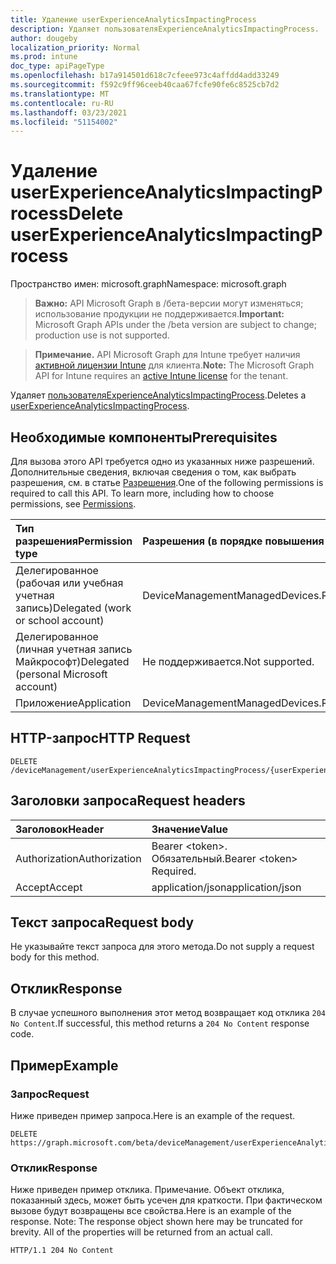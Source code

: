 ```yaml
---
title: Удаление userExperienceAnalyticsImpactingProcess
description: Удаляет пользователяExperienceAnalyticsImpactingProcess.
author: dougeby
localization_priority: Normal
ms.prod: intune
doc_type: apiPageType
ms.openlocfilehash: b17a914501d618c7cfeee973c4affdd4add33249
ms.sourcegitcommit: f592c9ff96ceeb40caa67fcfe90fe6c8525cb7d2
ms.translationtype: MT
ms.contentlocale: ru-RU
ms.lasthandoff: 03/23/2021
ms.locfileid: "51154002"
---
```

# <a name="delete-userexperienceanalyticsimpactingprocess"></a><span data-ttu-id="7299d-103">Удаление userExperienceAnalyticsImpactingProcess</span><span class="sxs-lookup"><span data-stu-id="7299d-103">Delete userExperienceAnalyticsImpactingProcess</span></span>

<span data-ttu-id="7299d-104">Пространство имен: microsoft.graph</span><span class="sxs-lookup"><span data-stu-id="7299d-104">Namespace: microsoft.graph</span></span>

> <span data-ttu-id="7299d-105">**Важно:** API Microsoft Graph в /бета-версии могут изменяться; использование продукции не поддерживается.</span><span class="sxs-lookup"><span data-stu-id="7299d-105">**Important:** Microsoft Graph APIs under the /beta version are subject to change; production use is not supported.</span></span>

> <span data-ttu-id="7299d-106">**Примечание.** API Microsoft Graph для Intune требует наличия [активной лицензии Intune](https://go.microsoft.com/fwlink/?linkid=839381) для клиента.</span><span class="sxs-lookup"><span data-stu-id="7299d-106">**Note:** The Microsoft Graph API for Intune requires an [active Intune license](https://go.microsoft.com/fwlink/?linkid=839381) for the tenant.</span></span>

<span data-ttu-id="7299d-107">Удаляет [пользователяExperienceAnalyticsImpactingProcess](../resources/intune-devices-userexperienceanalyticsimpactingprocess.md).</span><span class="sxs-lookup"><span data-stu-id="7299d-107">Deletes a [userExperienceAnalyticsImpactingProcess](../resources/intune-devices-userexperienceanalyticsimpactingprocess.md).</span></span>

## <a name="prerequisites"></a><span data-ttu-id="7299d-108">Необходимые компоненты</span><span class="sxs-lookup"><span data-stu-id="7299d-108">Prerequisites</span></span>
<span data-ttu-id="7299d-p101">Для вызова этого API требуется одно из указанных ниже разрешений. Дополнительные сведения, включая сведения о том, как выбрать разрешения, см. в статье [Разрешения](/graph/permissions-reference).</span><span class="sxs-lookup"><span data-stu-id="7299d-p101">One of the following permissions is required to call this API. To learn more, including how to choose permissions, see [Permissions](/graph/permissions-reference).</span></span>

|<span data-ttu-id="7299d-111">Тип разрешения</span><span class="sxs-lookup"><span data-stu-id="7299d-111">Permission type</span></span>|<span data-ttu-id="7299d-112">Разрешения (в порядке повышения привилегий)</span><span class="sxs-lookup"><span data-stu-id="7299d-112">Permissions (from least to most privileged)</span></span>|
|:---|:---|
|<span data-ttu-id="7299d-113">Делегированное (рабочая или учебная учетная запись)</span><span class="sxs-lookup"><span data-stu-id="7299d-113">Delegated (work or school account)</span></span>|<span data-ttu-id="7299d-114">DeviceManagementManagedDevices.ReadWrite.All</span><span class="sxs-lookup"><span data-stu-id="7299d-114">DeviceManagementManagedDevices.ReadWrite.All</span></span>|
|<span data-ttu-id="7299d-115">Делегированное (личная учетная запись Майкрософт)</span><span class="sxs-lookup"><span data-stu-id="7299d-115">Delegated (personal Microsoft account)</span></span>|<span data-ttu-id="7299d-116">Не поддерживается.</span><span class="sxs-lookup"><span data-stu-id="7299d-116">Not supported.</span></span>|
|<span data-ttu-id="7299d-117">Приложение</span><span class="sxs-lookup"><span data-stu-id="7299d-117">Application</span></span>|<span data-ttu-id="7299d-118">DeviceManagementManagedDevices.ReadWrite.All</span><span class="sxs-lookup"><span data-stu-id="7299d-118">DeviceManagementManagedDevices.ReadWrite.All</span></span>|

## <a name="http-request"></a><span data-ttu-id="7299d-119">HTTP-запрос</span><span class="sxs-lookup"><span data-stu-id="7299d-119">HTTP Request</span></span>
<!-- {
  "blockType": "ignored"
}
-->
``` http
DELETE /deviceManagement/userExperienceAnalyticsImpactingProcess/{userExperienceAnalyticsImpactingProcessId}
```

## <a name="request-headers"></a><span data-ttu-id="7299d-120">Заголовки запроса</span><span class="sxs-lookup"><span data-stu-id="7299d-120">Request headers</span></span>
|<span data-ttu-id="7299d-121">Заголовок</span><span class="sxs-lookup"><span data-stu-id="7299d-121">Header</span></span>|<span data-ttu-id="7299d-122">Значение</span><span class="sxs-lookup"><span data-stu-id="7299d-122">Value</span></span>|
|:---|:---|
|<span data-ttu-id="7299d-123">Authorization</span><span class="sxs-lookup"><span data-stu-id="7299d-123">Authorization</span></span>|<span data-ttu-id="7299d-124">Bearer &lt;token&gt;. Обязательный.</span><span class="sxs-lookup"><span data-stu-id="7299d-124">Bearer &lt;token&gt; Required.</span></span>|
|<span data-ttu-id="7299d-125">Accept</span><span class="sxs-lookup"><span data-stu-id="7299d-125">Accept</span></span>|<span data-ttu-id="7299d-126">application/json</span><span class="sxs-lookup"><span data-stu-id="7299d-126">application/json</span></span>|

## <a name="request-body"></a><span data-ttu-id="7299d-127">Текст запроса</span><span class="sxs-lookup"><span data-stu-id="7299d-127">Request body</span></span>
<span data-ttu-id="7299d-128">Не указывайте текст запроса для этого метода.</span><span class="sxs-lookup"><span data-stu-id="7299d-128">Do not supply a request body for this method.</span></span>

## <a name="response"></a><span data-ttu-id="7299d-129">Отклик</span><span class="sxs-lookup"><span data-stu-id="7299d-129">Response</span></span>
<span data-ttu-id="7299d-130">В случае успешного выполнения этот метод возвращает код отклика `204 No Content`.</span><span class="sxs-lookup"><span data-stu-id="7299d-130">If successful, this method returns a `204 No Content` response code.</span></span>

## <a name="example"></a><span data-ttu-id="7299d-131">Пример</span><span class="sxs-lookup"><span data-stu-id="7299d-131">Example</span></span>

### <a name="request"></a><span data-ttu-id="7299d-132">Запрос</span><span class="sxs-lookup"><span data-stu-id="7299d-132">Request</span></span>
<span data-ttu-id="7299d-133">Ниже приведен пример запроса.</span><span class="sxs-lookup"><span data-stu-id="7299d-133">Here is an example of the request.</span></span>
``` http
DELETE https://graph.microsoft.com/beta/deviceManagement/userExperienceAnalyticsImpactingProcess/{userExperienceAnalyticsImpactingProcessId}
```

### <a name="response"></a><span data-ttu-id="7299d-134">Отклик</span><span class="sxs-lookup"><span data-stu-id="7299d-134">Response</span></span>
<span data-ttu-id="7299d-p102">Ниже приведен пример отклика. Примечание. Объект отклика, показанный здесь, может быть усечен для краткости. При фактическом вызове будут возвращены все свойства.</span><span class="sxs-lookup"><span data-stu-id="7299d-p102">Here is an example of the response. Note: The response object shown here may be truncated for brevity. All of the properties will be returned from an actual call.</span></span>
``` http
HTTP/1.1 204 No Content
```





